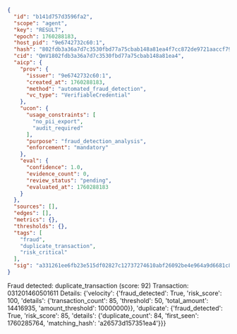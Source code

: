 ```json
{
  "id": "b141d757d3596fa2",
  "scope": "agent",
  "key": "RESULT",
  "epoch": 1760288183,
  "host_pid": "9e6742732c60:1",
  "hash": "802fdb3a36a7d7c3530fbd77a75cbab148a81ea4f7cc872de9721aaccf7977fd",
  "cid": "QmV1802fdb3a36a7d7c3530fbd77a75cbab148a81ea4",
  "aicp": {
    "prov": {
      "issuer": "9e6742732c60:1",
      "created_at": 1760288183,
      "method": "automated_fraud_detection",
      "vc_type": "VerifiableCredential"
    },
    "ucon": {
      "usage_constraints": [
        "no_pii_export",
        "audit_required"
      ],
      "purpose": "fraud_detection_analysis",
      "enforcement": "mandatory"
    },
    "eval": {
      "confidence": 1.0,
      "evidence_count": 0,
      "review_status": "pending",
      "evaluated_at": 1760288183
    }
  },
  "sources": [],
  "edges": [],
  "metrics": {},
  "thresholds": {},
  "tags": [
    "fraud",
    "duplicate_transaction",
    "risk_critical"
  ],
  "sig": "a331261ee6fb23e515df02827c12737274610abf26092be4e964a9d6681c8d1b"
}
```

Fraud detected: duplicate_transaction (score: 92)
Transaction: 031201460501611
Details: {'velocity': {'fraud_detected': True, 'risk_score': 100, 'details': {'transaction_count': 85, 'threshold': 50, 'total_amount': 14416935, 'amount_threshold': 10000000}}, 'duplicate': {'fraud_detected': True, 'risk_score': 85, 'details': {'duplicate_count': 84, 'first_seen': 1760285764, 'matching_hash': 'a26573d157351ea4'}}}